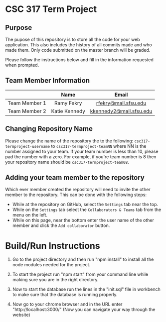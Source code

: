 # CSC 317 Term Project

## Purpose

The pupose of this repository is to store all the code for your web application. This also includes the history of all commits made and who made them. Only code submitted on the master branch will be graded.

Please follow the instructions below and fill in the information requested when prompted.

## Team  Member Information

|               | Name          | Email         |
|:-------------:|:-------------:|:-------------:|
| Team Member 1 | Ramy Fekry    | rfekry@mail.sfsu.edu     |
| Team Member 2 | Katie Kennedy | kkennedy2@mail.sfsu.edu     |

## Changing Repository Name

Please change the name of the repository the to the following:
`csc317-termproject-username` to `csc317-termproject-teamNN` where NN is the number assigned to your team. If your team number is less than 10, please pad the number with a zero. For example, if you're team number is 8 then your repository name should be `csc317-termproject-team08`.

## Adding your team member to the repository

Which ever member created the repository will need to invite the other member to the repository. This can be done with the following steps:

* While at the repository on GitHub, select the `Settings` tab near the top.
* While on the `Settings` tab select the `Collaborators & Teams` tab from the menu on the left.
* While on this page, near the bottom enter the user name of the other member and click the `Add collaborator` button. 

# Build/Run Instructions

1. Go to the project directory and then run "npm install" to install all the node modules needed for the project.

2. To start the project run "npm start" from your command line while making sure you are in the right directory.

3. Now to start the database run the lines in the "init.sql" file in workbench to make sure that the database is running properly.

4. Now go to your chrome browser and in the URL enter "http://localhost:3000/" (Now you can navigate your way through the website)
